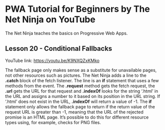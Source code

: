 # PWA Tutorial for Beginners by The Net Ninja on YouTube

The Net Ninja teaches the basics on Progressive Web Apps.

## Lesson 20 - Conditional Fallbacks

YouTube link: https://youtu.be/K9NXQZxKMko

The fallback page only makes sense as a substitute for unavailable pages, not other resources such as pictures. The Net Ninja adds a line to the __.catch__ block of the fetch listener. The line is an __if__ statement that uses a few methods from the event. The __.request__ method gets the fetch request, the __.url__ gets the URL for that request and __.indexOf__ looks for the string ‘.html’ in the URL and assigns a number to it based on its position in the URL string. If ‘.html’ does not exist in the URL, __.indexOf__  will return a value of -1. The __if__ statement only allows the fallback page to return if the return value of the request URL is greater than -1, meaning that the URL of the rejected promise is an HTML page. It’s possible to do this for different resource types using, for example, checks for PNG files.